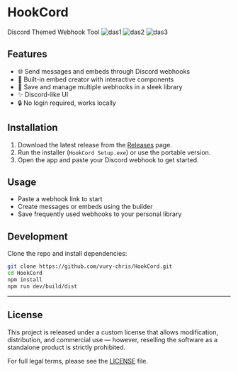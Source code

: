 # HookCord
Discord Themed Webhook Tool 
![das1](https://github.com/user-attachments/assets/e94b1579-4c69-4250-a2d6-7d71da9c5ac4)
![das2](https://github.com/user-attachments/assets/b35525f0-85c7-44f9-8b31-4ccac6731ef9)
![das3](https://github.com/user-attachments/assets/d93512f8-a073-4ff1-85df-7259cf7446a8)




## Features

- 🌐 Send messages and embeds through Discord webhooks
- 🧰 Built-in embed creator with interactive components
- 📁 Save and manage multiple webhooks in a sleek library
- ✨ Discord-like UI 
- 🔒 No login required, works locally

## Installation

1. Download the latest release from the [Releases](https://github.com/vury-chris/HookCord/releases) page.
2. Run the installer (`HookCord Setup.exe`) or use the portable version.
3. Open the app and paste your Discord webhook to get started.

## Usage

- Paste a webhook link to start
- Create messages or embeds using the builder
- Save frequently used webhooks to your personal library

## Development

Clone the repo and install dependencies:

```bash
git clone https://github.com/vury-chris/HookCord.git
cd HookCord
npm install
npm run dev/build/dist
```
---

## License

This project is released under a custom license that allows modification, distribution, and commercial use — however, reselling the software as a standalone product is strictly prohibited. 

For full legal terms, please see the [LICENSE](LICENSE) file.
